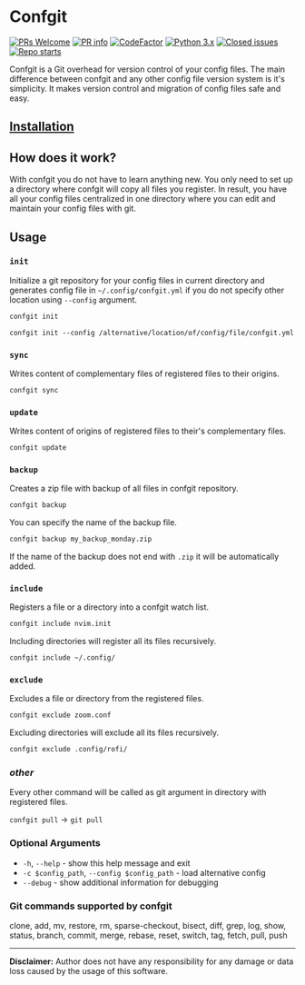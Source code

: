 # Confgit

[![PRs Welcome](https://img.shields.io/badge/PRs-welcome-brightgreen.svg?style=flat-square)](http://makeapullrequest.com)
[![PR info](https://img.shields.io/github/issues-pr/yagarea/confgit)](https://github.com/yagarea/confgit/pulls)
[![CodeFactor](https://www.codefactor.io/repository/github/yagarea/confgit/badge/master)](https://www.codefactor.io/repository/github/yagarea/confgit/overview/master)
[![Python 3.x](https://img.shields.io/badge/python-3.x-green.svg)](https://www.python.org/)
[![Closed issues](https://img.shields.io/github/issues-closed/yagarea/confgit)](https://github.com/yagarea/confgit/issues)
[![Repo starts](https://img.shields.io/github/stars/yagarea/confgit?style=social)](https://github.com/yagarea/confgit/stargazers)

Confgit is a Git overhead for version control of your config files. The main difference between confgit and any other config file version system is it's simplicity. It makes version control and migration of config files safe and easy.

## [Installation](./docs/installation.md)

## How does it work?

With confgit you do not have to learn anything new. You only need to set up a directory where confgit will copy all files you register. In result, you have all your config files centralized in one directory where you can edit and maintain your config files with git.

## Usage

### `init`

Initialize a git repository for your config files in current directory and generates config file in `~/.config/confgit.yml` if you do not specify other location using `--config` argument.

```txt
confgit init
```

```txt
confgit init --config /alternative/location/of/config/file/confgit.yml
```

### `sync`

Writes content of complementary files of registered files to their origins.

```txt
confgit sync
```

### `update`

Writes content of origins of registered files to their's complementary files.

```txt
confgit update
```

### `backup`

Creates a zip file with backup of all files in confgit repository.

```txt
confgit backup
```

You can specify the name of the backup file.

```txt
confgit backup my_backup_monday.zip
```

If the name of the backup does not end with `.zip` it will be automatically added.

### `include`

Registers a file or a directory into a confgit watch list.

```txt
confgit include nvim.init
```

Including directories will register all its files recursively.

```txt
confgit include ~/.config/
```

### `exclude`

Excludes a file or directory from the registered files.

```txt
confgit exclude zoom.conf
```

Excluding directories will exclude all its files recursively.

```txt
confgit exclude .config/rofi/
```

### _other_

Every other command will be called as git argument in directory with registered files.

`confgit pull` -> `git pull`

### Optional Arguments

- `-h`, `--help`                              - show this help message and exit
- `-c $config_path`, `--config $config_path`  - load alternative config
- `--debug`                                   - show additional information for debugging

### Git commands supported by confgit

clone, add, mv, restore, rm, sparse-checkout, bisect, diff, grep, log, show, status, branch, commit, merge, rebase, reset, switch, tag, fetch, pull, push

---
**Disclaimer:** Author does not have any responsibility for any damage or data loss caused by the usage of this software.
